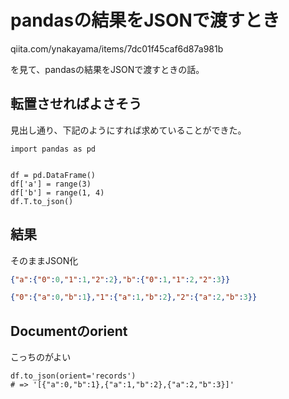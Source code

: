 # pandasの結果をJSONで渡すとき

qiita.com/ynakayama/items/7dc01f45caf6d87a981b

を見て、pandasの結果をJSONで渡すときの話。

## 転置させればよさそう

見出し通り、下記のようにすれば求めていることができた。

```py3
import pandas as pd


df = pd.DataFrame()
df['a'] = range(3)
df['b'] = range(1, 4)
df.T.to_json()
```

## 結果
そのままJSON化

```json
{"a":{"0":0,"1":1,"2":2},"b":{"0":1,"1":2,"2":3}}
```

```json
{"0":{"a":0,"b":1},"1":{"a":1,"b":2},"2":{"a":2,"b":3}}
```

## Documentのorient
こっちのがよい

```py3
df.to_json(orient='records')
# => '[{"a":0,"b":1},{"a":1,"b":2},{"a":2,"b":3}]'
```
